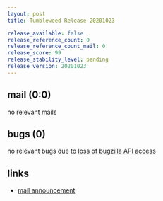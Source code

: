 ```yaml
---
layout: post
title: Tumbleweed Release 20201023

release_available: false
release_reference_count: 0
release_reference_count_mail: 0
release_score: 99
release_stability_level: pending
release_version: 20201023
---
```


## mail (0:0)

no relevant mails

## bugs (0)

<!--more-->

no relevant bugs due to [loss of bugzilla API access](https://bugzilla.opensuse.org/show_bug.cgi?id=1157722)



## links

- [mail announcement](https://lists.opensuse.org/opensuse-factory/2020-10/msg00250.html)
